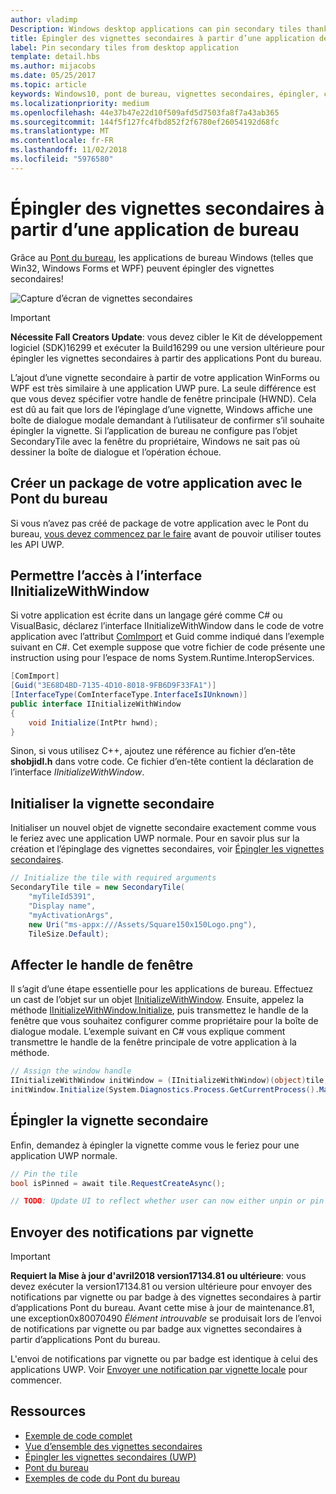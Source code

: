 ```yaml
---
author: vladimp
Description: Windows desktop applications can pin secondary tiles thanks to the Desktop Bridge!
title: Épingler des vignettes secondaires à partir d’une application de bureau
label: Pin secondary tiles from desktop application
template: detail.hbs
ms.author: mijacobs
ms.date: 05/25/2017
ms.topic: article
keywords: Windows10, pont de bureau, vignettes secondaires, épingler, code confidentiel, épinglage, démarrage rapide, exemple de code, exemple, secondarytile, application de bureau, win32, winforms, wpf
ms.localizationpriority: medium
ms.openlocfilehash: 44e37b47e22d10f509afd5d7503fa8f7a43ab365
ms.sourcegitcommit: 144f5f127fc4fbd852f2f6780ef26054192d68fc
ms.translationtype: MT
ms.contentlocale: fr-FR
ms.lasthandoff: 11/02/2018
ms.locfileid: "5976580"
---
```

# <a name="pin-secondary-tiles-from-desktop-application"></a>Épingler des vignettes secondaires à partir d’une application de bureau


Grâce au [Pont du bureau](https://developer.microsoft.com/windows/bridges/desktop), les applications de bureau Windows (telles que Win32, Windows Forms et WPF) peuvent épingler des vignettes secondaires!

![Capture d’écran de vignettes secondaires](images/secondarytiles.png)

> [!IMPORTANT]
> **Nécessite Fall Creators Update**: vous devez cibler le Kit de développement logiciel (SDK)16299 et exécuter la Build16299 ou une version ultérieure pour épingler les vignettes secondaires à partir des applications Pont du bureau.

L’ajout d’une vignette secondaire à partir de votre application WinForms ou WPF est très similaire à une application UWP pure. La seule différence est que vous devez spécifier votre handle de fenêtre principale (HWND). Cela est dû au fait que lors de l’épinglage d’une vignette, Windows affiche une boîte de dialogue modale demandant à l’utilisateur de confirmer s’il souhaite épingler la vignette. Si l’application de bureau ne configure pas l’objet SecondaryTile avec la fenêtre du propriétaire, Windows ne sait pas où dessiner la boîte de dialogue et l’opération échoue.


## <a name="package-your-app-with-desktop-bridge"></a>Créer un package de votre application avec le Pont du bureau

Si vous n’avez pas créé de package de votre application avec le Pont du bureau, [vous devez commencez par le faire](https://docs.microsoft.com/windows/uwp/porting/desktop-to-uwp-root) avant de pouvoir utiliser toutes les API UWP.


## <a name="enable-access-to-iinitializewithwindow-interface"></a>Permettre l’accès à l’interface IInitializeWithWindow

Si votre application est écrite dans un langage géré comme C# ou VisualBasic, déclarez l’interface IInitializeWithWindow dans le code de votre application avec l’attribut [ComImport](https://msdn.microsoft.com/library/system.runtime.interopservices.comimportattribute.aspx) et Guid comme indiqué dans l’exemple suivant en C#. Cet exemple suppose que votre fichier de code présente une instruction using pour l’espace de noms System.Runtime.InteropServices.

```csharp
[ComImport]
[Guid("3E68D4BD-7135-4D10-8018-9FB6D9F33FA1")]
[InterfaceType(ComInterfaceType.InterfaceIsIUnknown)]
public interface IInitializeWithWindow
{
    void Initialize(IntPtr hwnd);
}
```

Sinon, si vous utilisez C++, ajoutez une référence au fichier d’en-tête **shobjidl.h** dans votre code. Ce fichier d’en-tête contient la déclaration de l’interface *IInitializeWithWindow*.


## <a name="initialize-the-secondary-tile"></a>Initialiser la vignette secondaire

Initialiser un nouvel objet de vignette secondaire exactement comme vous le feriez avec une application UWP normale. Pour en savoir plus sur la création et l’épinglage des vignettes secondaires, voir [Épingler les vignettes secondaires](secondary-tiles-pinning.md).

```csharp
// Initialize the tile with required arguments
SecondaryTile tile = new SecondaryTile(
    "myTileId5391",
    "Display name",
    "myActivationArgs",
    new Uri("ms-appx:///Assets/Square150x150Logo.png"),
    TileSize.Default);
```


## <a name="assign-the-window-handle"></a>Affecter le handle de fenêtre

Il s’agit d’une étape essentielle pour les applications de bureau. Effectuez un cast de l’objet sur un objet [IInitializeWithWindow](https://msdn.microsoft.com/library/windows/desktop/hh706981.aspx). Ensuite, appelez la méthode [IInitializeWithWindow.Initialize](https://msdn.microsoft.com/library/windows/desktop/hh706982.aspx), puis transmettez le handle de la fenêtre que vous souhaitez configurer comme propriétaire pour la boîte de dialogue modale. L’exemple suivant en C# vous explique comment transmettre le handle de la fenêtre principale de votre application à la méthode.

```csharp
// Assign the window handle
IInitializeWithWindow initWindow = (IInitializeWithWindow)(object)tile;
initWindow.Initialize(System.Diagnostics.Process.GetCurrentProcess().MainWindowHandle);
```


## <a name="pin-the-tile"></a>Épingler la vignette secondaire

Enfin, demandez à épingler la vignette comme vous le feriez pour une application UWP normale.

```csharp
// Pin the tile
bool isPinned = await tile.RequestCreateAsync();

// TODO: Update UI to reflect whether user can now either unpin or pin
```


## <a name="send-tile-notifications"></a>Envoyer des notifications par vignette

> [!IMPORTANT]
> **Requiert la Mise à jour d'avril2018 version17134.81 ou ultérieure**: vous devez exécuter la version17134.81 ou version ultérieure pour envoyer des notifications par vignette ou par badge à des vignettes secondaires à partir d’applications Pont du bureau. Avant cette mise à jour de maintenance.81, une exception0x80070490 *Élément introuvable* se produisait lors de l’envoi de notifications par vignette ou par badge aux vignettes secondaires à partir d’applications Pont du bureau.

L'envoi de notifications par vignette ou par badge est identique à celui des applications UWP. Voir [Envoyer une notification par vignette locale](sending-a-local-tile-notification.md) pour commencer.


## <a name="resources"></a>Ressources

* [Exemple de code complet](https://github.com/Microsoft/DesktopBridgeToUWP-Samples/tree/master/Samples/SecondaryTileSample)
* [Vue d’ensemble des vignettes secondaires](secondary-tiles.md)
* [Épingler les vignettes secondaires (UWP)](secondary-tiles-pinning.md)
* [Pont du bureau](https://developer.microsoft.com/windows/bridges/desktop)
* [Exemples de code du Pont du bureau](https://github.com/Microsoft/DesktopBridgeToUWP-Samples)